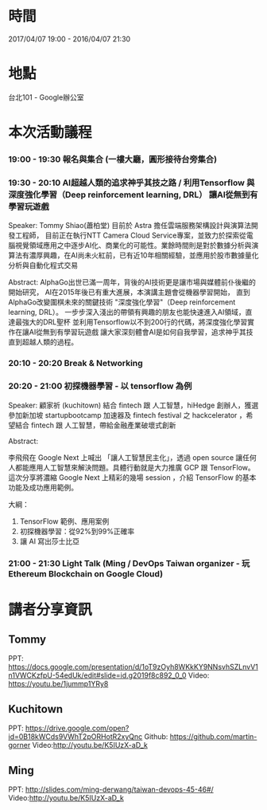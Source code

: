 # 時間
2017/04/07 19:00 - 2016/04/07 21:30


# 地點

台北101 - Google辦公室 
 
# 本次活動議程

### 19:00 - 19:30 報名與集合 (一樓大廳，圓形接待台旁集合)

### 19:30 - 20:10 AI超越人類的追求神乎其技之路 / 利用Tensorflow 與 深度強化學習（Deep reinforcement learning, DRL） 讓AI從無到有學習玩遊戲​
Speaker: Tommy Shiao(蕭柏堂) 
目前於 Astra 擔任雲端服務架構設計與演算法開發工程師，
目前正在執行NTT Camera Cloud Service專案，並致力於探索從電腦視覺領域應用之中逐步AI化、商業化的可能性。業餘時間則是對於數據分析與演算法有濃厚興趣，在AI尚未火紅前，已有近10年相關經驗，並應用於股市數據量化分析與自動化程式交易

Abstract:
AlphaGo出世已滿一周年，背後的AI技術更是讓市場與媒體前仆後繼的開始研究，
AI在2015年後已有重大進展，本演講主題會從機器學習開始，
直到AlphaGo改變圍棋未來的關鍵技術 "深度強化學習"（Deep reinforcement learning, DRL）。
一步步深入淺出的帶領有興趣的朋友也能快速進入AI領域，直達最強大的DRL聖杯
並利用Tensorflow以不到200行的代碼，將深度強化學習實作在讓AI從無到有學習玩遊戲
讓大家深刻體會AI是如何自我學習，追求神乎其技直到超越人類的過程。

### 20:10 - 20:20 Break & Networking
 
### 20:20 - 21:00 初探機器學習 - 以 tensorflow 為例
Speaker: 顧家祈 (kuchitown)
結合 fintech 跟 人工智慧，hiHedge 創辦人，獲選參加新加坡 startupbootcamp 加速器及 fintech festival 之 hackcelerator ，希望結合 fintech 跟 人工智慧，帶給金融產業破壞式創新

Abstract:

李飛飛在 Google Next 上喊出 「讓人工智慧民主化」，透過 open source 讓任何人都能應用人工智慧來解決問題。具體行動就是大力推廣 GCP 跟 TensorFlow。
這次分享將濃縮 Google Next 上精彩的幾場 session ，介紹 TensorFlow 的基本功能及成功應用範例。

大綱：
1. TensorFlow 範例、應用案例
2. 初探機器學習：從92%到99%正確率
3. 讓 AI 寫出莎士比亞

### 21:00 - 21:30 Light Talk (Ming / DevOps Taiwan organizer - 玩 Ethereum Blockchain on Google Cloud​)



# 講者分享資訊
## Tommy
PPT: https://docs.google.com/presentation/d/1oT9zOyh8WKkKY9NNsvhSZLnvV1n1VWCKzfpU-54edUk/edit#slide=id.g2019f8c892_0_0 
Video: https://youtu.be/1jummp1YRy8

## Kuchitown
PPT: https://drive.google.com/open?id=0B18kWCds9VWhT2pORHotR2xyQnc
Github: https://github.com/martin-gorner
Video:http://youtu.be/K5IUzX-aD_k

## Ming
PPT: http://slides.com/ming-derwang/taiwan-devops-45-46#/ 
Video:http://youtu.be/K5IUzX-aD_k
